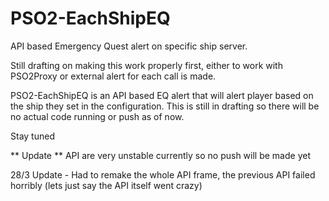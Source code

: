 # PSO2-EachShipEQ
API based Emergency Quest alert on specific ship server.

Still drafting on making this work properly first, either to work with PSO2Proxy or external alert for each call is made.

PSO2-EachShipEQ is an API based EQ alert that will alert player based on the ship they set in the configuration.
This is still in drafting so there will be no actual code running or push as of now.

Stay tuned

** Update **
API are very unstable currently so no push will be made yet

28/3 Update - Had to remake the whole API frame, the previous API failed horribly (lets just say the API itself went crazy)
